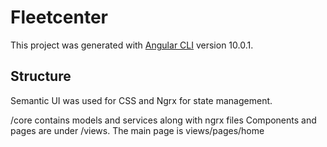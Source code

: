# Fleetcenter

This project was generated with [Angular CLI](https://github.com/angular/angular-cli) version 10.0.1.

## Structure

Semantic UI was used for CSS and Ngrx for state management.

/core contains models and services along with ngrx files
Components and pages are under /views. The main page is views/pages/home
